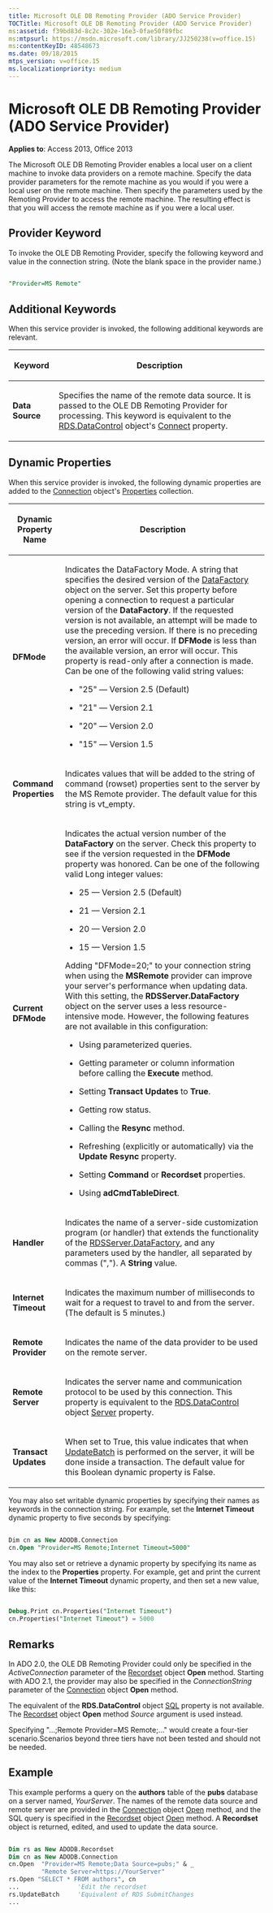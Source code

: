 ```yaml
---
title: Microsoft OLE DB Remoting Provider (ADO Service Provider)
TOCTitle: Microsoft OLE DB Remoting Provider (ADO Service Provider)
ms:assetid: f39bd83d-8c2c-302e-16e3-0fae50f89fbc
ms:mtpsurl: https://msdn.microsoft.com/library/JJ250238(v=office.15)
ms:contentKeyID: 48548673
ms.date: 09/18/2015
mtps_version: v=office.15
ms.localizationpriority: medium
---
```


# Microsoft OLE DB Remoting Provider (ADO Service Provider)

**Applies to**: Access 2013, Office 2013

The Microsoft OLE DB Remoting Provider enables a local user on a client machine to invoke data providers on a remote machine. Specify the data provider parameters for the remote machine as you would if you were a local user on the remote machine. Then specify the parameters used by the Remoting Provider to access the remote machine. The resulting effect is that you will access the remote machine as if you were a local user.

## Provider Keyword

To invoke the OLE DB Remoting Provider, specify the following keyword and value in the connection string. (Note the blank space in the provider name.)

```sql 
 
"Provider=MS Remote" 
```

## Additional Keywords

When this service provider is invoked, the following additional keywords are relevant.

<table>
<colgroup>
<col />
<col />
</colgroup>
<thead>
<tr class="header">
<th><p>Keyword</p></th>
<th><p>Description</p></th>
</tr>
</thead>
<tbody>
<tr class="odd">
<td><p><strong>Data Source</strong></p></td>
<td><p>Specifies the name of the remote data source. It is passed to the OLE DB Remoting Provider for processing. This keyword is equivalent to the <a href="datacontrol-object-rds.md">RDS.DataControl</a> object's <a href="connect-property-rds.md">Connect</a> property.</p></td>
</tr>
</tbody>
</table>


## Dynamic Properties

When this service provider is invoked, the following dynamic properties are added to the [Connection](connection-object-ado.md) object's [Properties](properties-collection-ado.md) collection.

<table>
<colgroup>
<col />
<col />
</colgroup>
<thead>
<tr class="header">
<th><p>Dynamic Property Name</p></th>
<th><p>Description</p></th>
</tr>
</thead>
<tbody>
<tr class="odd">
<td><p><strong>DFMode</strong></p></td>
<td><p>Indicates the DataFactory Mode. A string that specifies the desired version of the <a href="datafactory-object-rdsserver.md">DataFactory</a> object on the server. Set this property before opening a connection to request a particular version of the <strong>DataFactory</strong>. If the requested version is not available, an attempt will be made to use the preceding version. If there is no preceding version, an error will occur. If <strong>DFMode</strong> is less than the available version, an error will occur. This property is read-only after a connection is made. Can be one of the following valid string values:</p>
<p></p>
<ul>
<li><p>&quot;25&quot; — Version 2.5 (Default)</p></li>
<li><p>&quot;21&quot; — Version 2.1</p></li>
<li><p>&quot;20&quot; — Version 2.0</p></li>
<li><p>&quot;15&quot; — Version 1.5</p></li>
</ul>
<p></p></td>
</tr>
<tr class="even">
<td><p><strong>Command Properties</strong></p></td>
<td><p>Indicates values that will be added to the string of command (rowset) properties sent to the server by the MS Remote provider. The default value for this string is vt_empty.</p></td>
</tr>
<tr class="odd">
<td><p><strong>Current DFMode</strong></p></td>
<td><p>Indicates the actual version number of the <strong>DataFactory</strong> on the server. Check this property to see if the version requested in the <strong>DFMode</strong> property was honored. Can be one of the following valid Long integer values:</p>
<p></p>
<ul>
<li><p>25 — Version 2.5 (Default)</p></li>
<li><p>21 — Version 2.1</p></li>
<li><p>20 — Version 2.0</p></li>
<li><p>15 — Version 1.5</p></li>
</ul>
<p></p>
<p>Adding &quot;DFMode=20;&quot; to your connection string when using the <strong>MSRemote</strong> provider can improve your server's performance when updating data. With this setting, the <strong>RDSServer.DataFactory</strong> object on the server uses a less resource-intensive mode. However, the following features are not available in this configuration:</p>
<p></p>
<ul>
<li><p>Using parameterized queries.</p></li>
<li><p>Getting parameter or column information before calling the <strong>Execute</strong> method.</p></li>
<li><p>Setting <strong>Transact Updates</strong> to <strong>True</strong>.</p></li>
<li><p>Getting row status.</p></li>
<li><p>Calling the <strong>Resync</strong> method.</p></li>
<li><p>Refreshing (explicitly or automatically) via the <strong>Update Resync</strong> property.</p></li>
<li><p>Setting <strong>Command</strong> or <strong>Recordset</strong> properties.</p></li>
<li><p>Using <strong>adCmdTableDirect</strong>.</p></li>
</ul>
<p></p></td>
</tr>
<tr class="even">
<td><p><strong>Handler</strong></p></td>
<td><p>Indicates the name of a server-side customization program (or handler) that extends the functionality of the <a href="datafactory-object-rdsserver.md">RDSServer.DataFactory</a>, and any parameters used by the handler<em>,</em> all separated by commas (&quot;,&quot;). A <strong>String</strong> value.</p></td>
</tr>
<tr class="odd">
<td><p><strong>Internet Timeout</strong></p></td>
<td><p>Indicates the maximum number of milliseconds to wait for a request to travel to and from the server. (The default is 5 minutes.)</p></td>
</tr>
<tr class="even">
<td><p><strong>Remote Provider</strong></p></td>
<td><p>Indicates the name of the data provider to be used on the remote server.</p></td>
</tr>
<tr class="odd">
<td><p><strong>Remote Server</strong></p></td>
<td><p>Indicates the server name and communication protocol to be used by this connection. This property is equivalent to the <a href="datacontrol-object-rds.md">RDS.DataControl</a> object <a href="server-property-rds.md">Server</a> property.</p></td>
</tr>
<tr class="even">
<td><p><strong>Transact Updates</strong></p></td>
<td><p>When set to True, this value indicates that when <a href="updatebatch-method-ado.md">UpdateBatch</a> is performed on the server, it will be done inside a transaction. The default value for this Boolean dynamic property is False.</p></td>
</tr>
</tbody>
</table>


You may also set writable dynamic properties by specifying their names as keywords in the connection string. For example, set the **Internet Timeout** dynamic property to five seconds by specifying:

```sql 
 
Dim cn as New ADODB.Connection 
cn.Open "Provider=MS Remote;Internet Timeout=5000" 
```

You may also set or retrieve a dynamic property by specifying its name as the index to the **Properties** property. For example, get and print the current value of the **Internet Timeout** dynamic property, and then set a new value, like this:

```sql 
 
Debug.Print cn.Properties("Internet Timeout") 
cn.Properties("Internet Timeout") = 5000 
```

## Remarks

In ADO 2.0, the OLE DB Remoting Provider could only be specified in the *ActiveConnection* parameter of the [Recordset](recordset-object-ado.md) object **Open** method. Starting with ADO 2.1, the provider may also be specified in the *ConnectionString* parameter of the [Connection](connection-object-ado.md) object **Open** method.

The equivalent of the **RDS.DataControl** object [SQL](https://docs.microsoft.com/office/vba/access/concepts/miscellaneous/sql-property-ado) property is not available. The [Recordset](recordset-object-ado.md) object **Open** method *Source* argument is used instead.

Specifying "...;Remote Provider=MS Remote;..." would create a four-tier scenario.Scenarios beyond three tiers have not been tested and should not be needed.

## Example

This example performs a query on the **authors** table of the **pubs** database on a server named, *YourServer*. The names of the remote data source and remote server are provided in the [Connection](connection-object-ado.md) object [Open](open-method-ado-connection.md) method, and the SQL query is specified in the [Recordset](recordset-object-ado.md) object [Open](open-method-ado-recordset.md) method. A **Recordset** object is returned, edited, and used to update the data source.

```vb 
 
Dim rs as New ADODB.Recordset 
Dim cn as New ADODB.Connection 
cn.Open  "Provider=MS Remote;Data Source=pubs;" & _ 
         "Remote Server=https://YourServer" 
rs.Open "SELECT * FROM authors", cn 
...                'Edit the recordset 
rs.UpdateBatch     'Equivalent of RDS SubmitChanges 
... 
```

